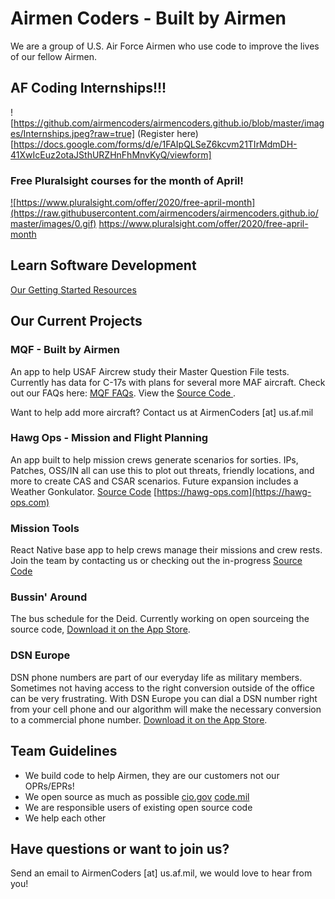 # Airmen Coders - Built by Airmen

We are a group of U.S. Air Force Airmen who use code to improve the lives of our fellow Airmen.

## AF Coding Internships!!!
![https://github.com/airmencoders/airmencoders.github.io/blob/master/images/Internships.jpeg?raw=true]
(Register here)[https://docs.google.com/forms/d/e/1FAIpQLSeZ6kcvm21TIrMdmDH-41XwIcEuz2otaJSthURZHnFhMnvKyQ/viewform]

### Free Pluralsight courses for the month of April!
<a href="https://www.pluralsight.com/offer/2020/free-april-month">![https://www.pluralsight.com/offer/2020/free-april-month](https://raw.githubusercontent.com/airmencoders/airmencoders.github.io/master/images/0.gif)</a>
https://www.pluralsight.com/offer/2020/free-april-month

## Learn Software Development
[Our Getting Started Resources](https://airmencoders.us/learn)



## Our Current Projects

### MQF - Built by Airmen
An app to help USAF Aircrew study their Master Question File tests. Currently has data for C-17s with plans for several more MAF aircraft. Check out our FAQs here: [MQF FAQs](https://airmencoders.us/MQF). View the [Source Code ](https://github.com/airmencoders/MQF).

Want to help add more aircraft? Contact us at AirmenCoders [at] us.af.mil

### Hawg Ops - Mission and Flight Planning
An app built to help mission crews generate scenarios for sorties. IPs, Patches, OSS/IN all can use this to plot out threats, friendly locations, and more to create CAS and CSAR scenarios. Future expansion includes a Weather Gonkulator.
[Source Code](https://github.com/airmencoders/hawgops) [https://hawg-ops.com](https://hawg-ops.com)

### Mission Tools
React Native base app to help crews manage their missions and crew rests. Join the team by contacting us or checking out the in-progress  [Source Code ](https://github.com/airmencoders/missiontools)

### Bussin' Around
The bus schedule for the Deid. Currently working on open sourceing the source code, [Download it on the App Store](https://apps.apple.com/us/app/bussin-around/id1277005292?ls=1). 

### DSN Europe
DSN phone numbers are part of our everyday life as military members. Sometimes not having access to the right conversion outside of the office can be very frustrating. With DSN Europe you can dial a DSN number right from your cell phone and our algorithm will make the necessary conversion to a commercial phone number. [Download it on the App Store](https://apps.apple.com/us/app/dsn-europe/id1442345746). 

## Team Guidelines
* We build code to help Airmen, they are our customers not our OPRs/EPRs!
* We open source as much as possible [cio.gov](https://sourcecode.cio.gov/OSS/) [code.mil](https://code.mil)
* We are responsible users of existing open source code
* We help each other


## Have questions or want to join us?
Send an email to AirmenCoders [at] us.af.mil, we would love to hear from you!

